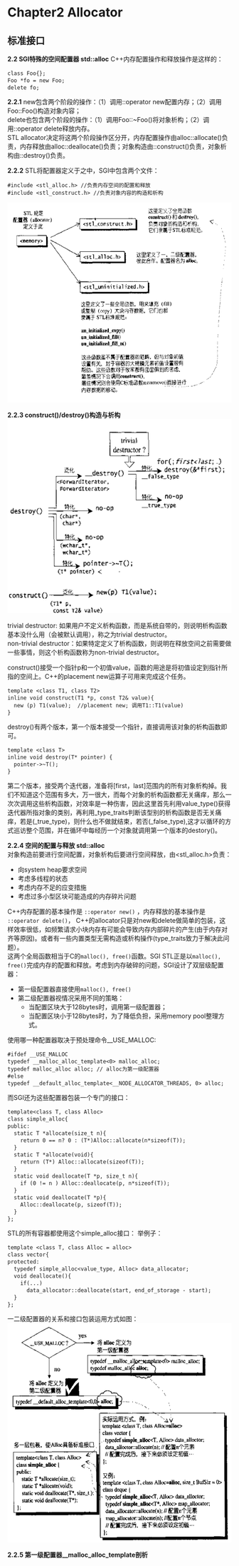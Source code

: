 # Chapter2 Allocator
## 标准接口

**2.2 SGI特殊的空间配置器 std::alloc**
C++内存配置操作和释放操作是这样的：
```
class Foo{};
Foo *fo = new Foo;
delete fo;
```
**2.2.1**
new包含两个阶段的操作：（1）调用::operator new配置内存；（2）调用Foo::Foo()构造对象内容；  
delete也包含两个阶段的操作：（1）调用Foo::~Foo()将对象析构；（2）调用::operator delete释放内存。  
STL allocator决定将这两个阶段操作区分开，内存配置操作由alloc::allocate()负责，内存释放由alloc::deallocate()负责；对象构造由::construct()负责，对象析构由::destroy()负责。 

**2.2.2**
STL将配置器定义于<memory>之中，SGI<memory>中包含两个文件：
  ```
  #include <stl_alloc.h> //负责内存空间的配置和释放
  #include <stl_construct.h> //负责对象内容的构造和析构
  ```
  ![](https://github.com/AntonyChan818/STL/blob/master/image/img2_1.png)

**2.2.3 construct()/destroy()构造与析构**  
![](https://github.com/AntonyChan818/STL/blob/master/image/img2_2.png)  

trivial destructor: 如果用户不定义析构函数，而是系统自带的，则说明析构函数基本没什么用（会被默认调用），称之为trivial destructor。  
non-trivial destructor：如果特定定义了析构函数，则说明在释放空间之前需要做一些事情，则这个析构函数称为non-trivial destructor。  

construct()接受一个指针p和一个初值value，函数的用途是将初值设定到指针所指的空间上。C++的placement new运算子可用来完成这个任务。  
```
template <class T1, class T2>
inline void construct(T1 *p, const T2& value){
  new (p) T1(value);  //placement new; 调用T1::T1(value)
}
```  

destroy()有两个版本，第一个版本接受一个指针，直接调用该对象的析构函数即可。
```
template <class T>
inline void destroy(T* pointer) {
  pointer->~T();
}
```

第二个版本，接受两个迭代器，准备将[first，last]范围内的所有对象析构掉。我们不知道这个范围有多大，万一很大，而每个对象的析构函数都无关痛痒，那么一次次调用这些析构函数，对效率是一种伤害，因此这里首先利用value_type()获得迭代器所指对象的类别，再利用_type_traits<T>判断该型别的析构函数是否无关痛痒，若是(_true_type)，则什么也不做就结束，若否(_false_type),这才以循环的方式巡访整个范围，并在循环中每经历一个对象就调用第一个版本的destory()。
  
**2.2.4 空间的配置与释放 std::alloc**  
对象构造前要进行空间配置，对象析构后要进行空间释放，由<stl_alloc.h>负责：  
- 向system heap要求空间
- 考虑多线程的状态
- 考虑内存不足的应变措施
- 考虑过多小型区块可能造成的内存碎片问题  

C++内存配置的基本操作是 ```::operator new()``` ，内存释放的基本操作是 ```::operator delete()```， C++的allocator只是对new和delete做简单的包装，这样效率很低，如频繁请求小块内存有可能会导致内存内部碎片的产生(由于内存对齐等原因)。或者有一些内置类型无需构造或析构操作(type_traits致力于解决此问题）。  
这两个全局函数相当于C的```malloc(), free()```函数。SGI STL正是以```malloc(), free()```完成内存的配置和释放。考虑到内存破碎的问题，SGI设计了双层级配置器：
- 第一级配置器直接使用```malloc(), free()```
- 第二级配置器视情况采用不同的策略：
  - 当配置区块大于128bytes时，调用第一级配置器；
  - 当配置区块小于128bytes时，为了降低负担，采用memory pool整理方式。  

使用哪一种配置器取决于预处理命令__USE_MALLOC:
```
#ifdef __USE_MALLOC
typedef __malloc_alloc_template<0> malloc_alloc;
typedef malloc_alloc alloc; // alloc为第一级配置器
#else
typedef __default_alloc_template<__NODE_ALLOCATOR_THREADS, 0> alloc;
```  
而SGI还为这些配置器包装一个专门的接口：  
```
template<class T, class Alloc>
class simple_alloc{
public:
  static T *allocate(size_t n){
    return 0 == n? 0 : (T*)Alloc::allocate(n*sizeof(T));
  }
  static T *allocate(void){
    return (T*) Alloc::allocate(sizeof(T));
  }
  static void deallocate(T *p, size_t n){
    if (0 != n ) Alloc::deallocate(p, n*sizeof(T));
  }
  static void deallocate(T *p){
    Alloc::deallocate(p, sizeof(T));
  }
};
```  
STL的所有容器都使用这个simple_alloc接口：
举例子：
```
template <class T, class Alloc = alloc>
class vector{
protected:
  typedef simple_alloc<value_type, Alloc> data_allocator;
  void deallocate(){
    if(...)
      data_allocator::deallocate(start, end_of_storage - start);
  }
};
```  

一二级配置器的关系和接口包装运用方式如图：  
![](https://github.com/AntonyChan818/STL/blob/master/image/img2_3.png)  

**2.2.5 第一级配置器__malloc_alloc_template剖析**  


